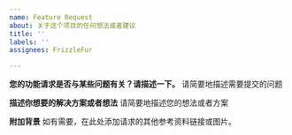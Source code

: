 ```yaml
---
name: Feature Request
about: 关于这个项目的任何想法或者建议
title: ''
labels: ''
assignees: FrizzleFur

---
```


**您的功能请求是否与某些问题有关？请描述一下。**
请简要地描述需要提交的问题

**描述你想要的解决方案或者想法**
请简要地描述您的想法或者方案

**附加背景**
如有需要，在此处添加请求的其他参考资料链接或图片。
